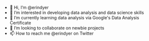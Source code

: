 - 👋 Hi, I’m @erindyer
- 👀 I’m interested in developing data analysis and data science skills
- 🌱 I’m currently learning data analysis via Google's Data Analysis Certificate
- 💞️ I’m looking to collaborate on newbie projects
- 📫 How to reach me @erindyer on Twitter

<!---
erindyer/erindyer is a ✨ special ✨ repository because its `README.md` (this file) appears on your GitHub profile.
You can click the Preview link to take a look at your changes.
--->
